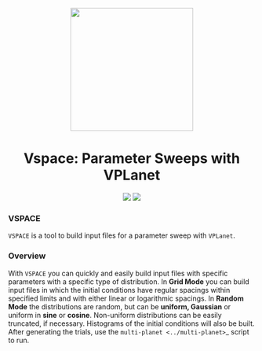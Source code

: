 
<p align="center">
  <img width = "250" src="docs/VPLanetLogo.png?raw=true"/>
</p>

<h1 align="center">Vspace: Parameter Sweeps with VPLanet</h1>

<p align="center">
  <a href="https://VirtualPlanetaryLaboratory.github.io/vspace/"><img src="https://img.shields.io/badge/read-the_docs-blue.svg?style=flat"></a>
  <a href="LICENSE"><img src="https://img.shields.io/badge/license-MIT-purple.svg"/></a>
</p>


### VSPACE
``VSPACE`` is a tool to build input files for a parameter sweep with ``VPLanet``.

### Overview
With ``VSPACE`` you can quickly and easily build input files with specific
parameters with a specific type of distribution. In **Grid Mode** you can build
input files in which the initial conditions have regular spacings within specified
limits and with either linear or logarithmic spacings. In **Random Mode** the
distributions are random, but can be **uniform, Gaussian** or uniform in **sine**
or **cosine**. Non-uniform distributions can be easily truncated, if necessary.
Histograms of the initial conditions will also be built. After generating the
trials, use the `multi-planet <../multi-planet>`_ script to run.
